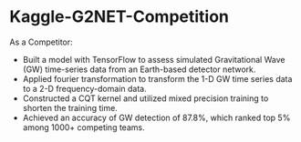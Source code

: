 # Kaggle-G2NET-Competition
As a Competitor:
* Built a model with TensorFlow to assess simulated Gravitational Wave (GW) time-series data from an Earth-based detector network.
* Applied fourier transformation to transform the 1-D GW time series data to a 2-D frequency-domain data.
* Constructed a CQT kernel and utilized mixed precision training to shorten the training time.
* Achieved an accuracy of GW detection of 87.8%, which ranked top 5% among 1000+ competing teams.

